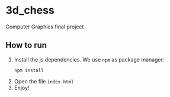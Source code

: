 # 3d_chess
Computer Graphics final project
## How to run

1. Install the js dependencies. We use `npm` as package manager:
    ```
    npm install 
    ```
2. Open the file `index.html`
3. Enjoy!

